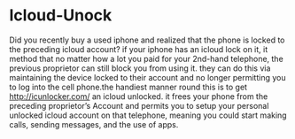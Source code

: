 # Icloud-Unock
Did you recently buy a used iphone and realized that the phone is locked to the preceding icloud account? if your iphone has an icloud lock on it, it method that no matter how a lot you paid for your 2nd-hand telephone, the previous proprietor can still block you from using it. they can do this via maintaining the device locked to their account and no longer permitting you to log into the cell phone.the handiest manner round this is to get http://icunlocker.com/ an icloud unlocked. it frees your phone from the preceding proprietor’s Account and permits you to setup your personal unlocked icloud account on that telephone, meaning you could start making calls, sending messages, and the use of apps.

